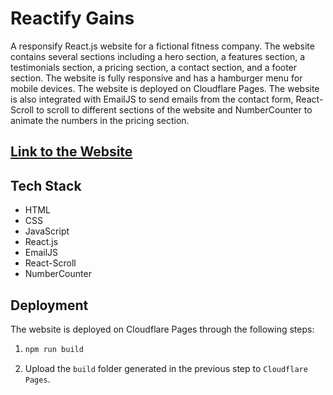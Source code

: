 # Reactify Gains

A responsify React.js website for a fictional fitness company. The website contains several sections including a hero section, a features section, a testimonials section, a pricing section, a contact section, and a footer section. The website is fully responsive and has a hamburger menu for mobile devices. The website is deployed on Cloudflare Pages. The website is also integrated with EmailJS to send emails from the contact form, React-Scroll to scroll to different sections of the website and NumberCounter to animate the numbers in the pricing section.

## [Link to the Website](https://reactifygains.pages.dev/)

## Tech Stack

- HTML
- CSS
- JavaScript
- React.js
- EmailJS
- React-Scroll
- NumberCounter

## Deployment

The website is deployed on Cloudflare Pages through the following steps:

1. ```bash
   npm run build
   ```

2. Upload the `build` folder generated in the previous step to `Cloudflare Pages`.
